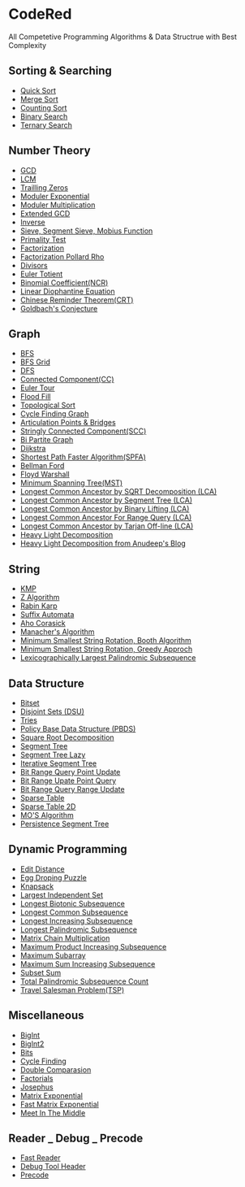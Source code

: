 # CodeRed
All Competetive Programming Algorithms &amp; Data Structrue with Best Complexity

## Sorting & Searching
  - [Quick Sort](https://github.com/turin1602101/CodeRed/blob/master/Quick%20Sort.cpp)
  - [Merge Sort](https://github.com/turin1602101/CodeRed/blob/master/Merge%20Sort.cpp)
  - [Counting Sort](https://github.com/turin1602101/CodeRed/blob/master/Counting%20Sort.cpp)
  - [Binary Search](https://github.com/turin1602101/CodeRed/blob/master/Binary%20Search.cpp)
  - [Ternary Search](https://github.com/turin1602101/CodeRed/blob/master/Ternary%20Search.cpp)

## Number Theory
  - [GCD](https://github.com/turin1602101/CodeRed/blob/master/GCD.cpp)
  - [LCM](https://github.com/turin1602101/CodeRed/blob/master/LCM.cpp)
  - [Trailling Zeros](https://github.com/turin1602101/CodeRed/blob/master/Trailling%20Zeros.cpp)
  - [Moduler Exponential](https://github.com/turin1602101/CodeRed/blob/master/Moduler%20Exponential%20(power).cpp)
  - [Moduler Multiplication](https://github.com/turin1602101/CodeRed/blob/master/Moduler%20Multiplication.cpp)
  - [Extended GCD](https://github.com/turin1602101/CodeRed/blob/master/Extended%20GCD%20(egcd).cpp)
  - [Inverse](https://github.com/turin1602101/CodeRed/blob/master/Inverse.cpp)
  - [Sieve, Segment Sieve, Mobius Function](https://github.com/turin1602101/CodeRed/blob/master/Sieve%20Segment_Sieve%20Mobius_fun.cpp)
  - [Primality Test](https://github.com/turin1602101/CodeRed/blob/master/Prime%20Test%20All.cpp)
  - [Factorization](https://github.com/turin1602101/CodeRed/blob/master/Factorization.cpp)
  - [Factorization Pollard Rho](https://github.com/turin1602101/CodeRed/blob/master/Factorization%20Pollard%20Rho.cpp)
  - [Divisors](https://github.com/turin1602101/CodeRed/blob/master/Divisors.cpp)
  - [Euler Totient](https://github.com/turin1602101/CodeRed/blob/master/Euler%20Totient%20(PHI).cpp)
  - [Binomial Coefficient(NCR)](https://github.com/turin1602101/CodeRed/blob/master/NCR.cpp)
  - [Linear Diophantine Equation](https://github.com/turin1602101/CodeRed/blob/master/Linear%20Diophantine%20Equation.cpp)
  - [Chinese Reminder Theorem(CRT)](https://github.com/turin1602101/CodeRed/blob/master/Chinese%20Reminder%20Theorem.cpp)
  - [Goldbach's Conjecture](https://github.com/turin1602101/CodeRed/blob/master/Chinese%20Reminder%20Theorem.cpp)

## Graph
  - [BFS](https://github.com/turin1602101/CodeRed/blob/master/BFS.cpp)
  - [BFS Grid](https://github.com/turin1602101/CodeRed/blob/master/BFS%20Grid.cpp)
  - [DFS](https://github.com/turin1602101/CodeRed/blob/master/DFS.cpp)
  - [Connected Component(CC)](https://github.com/turin1602101/CodeRed/blob/master/Connected%20Component.cpp)
  - [Euler Tour](https://github.com/turin1602101/CodeRed/blob/master/Euler%20Tour.cpp)
  - [Flood Fill](https://github.com/turin1602101/CodeRed/blob/master/Flood%20Fill.cpp)
  - [Topological Sort](https://github.com/turin1602101/CodeRed/blob/master/Topological%20Sort.cpp)
  - [Cycle Finding Graph](https://github.com/turin1602101/CodeRed/blob/master/Cycle%20Finding%20Graph.cpp)
  - [Articulation Points & Bridges](https://github.com/turin1602101/CodeRed/blob/master/Articulation%20Points%20%26%20Bridges.cpp)
  - [Stringly Connected Component(SCC)](https://github.com/turin1602101/CodeRed/blob/master/Strongly%20Connected%20%20Component%20(SCC).cpp)
  - [Bi Partite Graph](https://github.com/turin1602101/CodeRed/blob/master/Bi%20Partite%20Graph.cpp)
  - [Dijkstra](https://github.com/turin1602101/CodeRed/blob/master/Dijkstra.cpp)
  - [Shortest Path Faster Algorithm(SPFA)](https://github.com/turin1602101/CodeRed/blob/master/Shortest%20Path%20Faster%20Algorithm(SPFA).cpp)
  - [Bellman Ford](https://github.com/turin1602101/CodeRed/blob/master/Bellman%20Ford.cpp)
  - [Floyd Warshall](https://github.com/turin1602101/CodeRed/blob/master/Floyd%20Warshall.cpp)
  - [Minimum Spanning Tree(MST)](https://github.com/turin1602101/CodeRed/blob/master/Minimum%20Spanning%20Tree%20(MST).cpp)
  - [Longest Common Ancestor by SQRT Decomposition (LCA)](https://github.com/turin1602101/CodeRed/blob/master/Lowest%20Common%20Ancestor%20with%20SQRT%20Decompostion(LCA).cpp)
  - [Longest Common Ancestor by Segment Tree (LCA)](https://github.com/turin1602101/CodeRed/blob/master/Lowest%20Common%20Ancestor%20with%20Segment%20Tree%20(LCA).cpp)
  - [Longest Common Ancestor by Binary Lifting (LCA)](https://github.com/turin1602101/CodeRed/blob/master/Lowest%20Common%20Ancestor%20with%20Binary%20Lifting%20(LCA).cpp)
  - [Longest Common Ancestor For Range Query (LCA)](https://github.com/turin1602101/CodeRed/blob/master/Lowest%20Common%20Ancestor%20for%20Range%20Query.cpp)
  - [Longest Common Ancestor by Tarjan Off-line (LCA)](https://github.com/turin1602101/CodeRed/blob/master/Lowest%20Common%20Ancestor%20Tarjan%20Off-line%20(LCA).cpp)
  - [Heavy Light Decomposition](https://github.com/turin1602101/CodeRed/blob/master/Heavy%20Light%20Decomposition.cpp)
  - [Heavy Light Decomposition from Anudeep's Blog](https://github.com/turin1602101/CodeRed/blob/master/Heavy%20Light%20Decomposition%20(Anudeep).cpp)

## String
  - [KMP](https://github.com/turin1602101/CodeRed/blob/master/KMP.cpp)
  - [Z Algorithm](https://github.com/turin1602101/CodeRed/blob/master/Z%20Algorithm.cpp)
  - [Rabin Karp](https://github.com/turin1602101/CodeRed/blob/master/Rabin%20Karp.cpp)
  - [Suffix Automata](https://github.com/turin1602101/CodeRed/blob/master/Suffix%20Automata.cpp)
  - [Aho Corasick](https://github.com/turin1602101/CodeRed/blob/master/Aho%20Corasick.cpp)
  - [Manacher's Algorithm](https://github.com/turin1602101/CodeRed/blob/master/Manachers%20Algo.cpp)
  - [Minimum Smallest String Rotation, Booth Algorithm](https://github.com/turin1602101/CodeRed/blob/master/Minimum%20Smallest%20String%20Rotation_Booth%20Algorithm.cpp)
  - [Minimum Smallest String Rotation, Greedy Approch](https://github.com/turin1602101/CodeRed/blob/master/Minimum%20Smallest%20String%20Rotation_Greedy.cpp)
  - [Lexicographically Largest Palindromic Subsequence](https://github.com/turin1602101/CodeRed/blob/master/Lexicographically%20Largest%20Palindromic%20Subsequence.cpp)
  
## Data Structure
  - [Bitset](https://github.com/turin1602101/CodeRed/blob/master/Bitset.cpp)
  - [Disjoint Sets (DSU)](https://github.com/turin1602101/CodeRed/blob/master/Disjoint%20Sets%20(DSU).cpp)
  - [Tries](https://github.com/turin1602101/CodeRed/blob/master/Tries.cpp)
  - [Policy Base Data Structure (PBDS)](https://github.com/turin1602101/CodeRed/blob/master/Policy%20Base%20Data%20Structure%20(PBDS).cpp)
  - [Square Root Decomposition](https://github.com/turin1602101/CodeRed/blob/master/Square%20root%20Decomposition.cpp)
  - [Segment Tree](https://github.com/turin1602101/CodeRed/blob/master/Segment%20Tree.cpp)
  - [Segment Tree Lazy](https://github.com/turin1602101/CodeRed/blob/master/Segment%20Tree%20Lazy.cpp)
  - [Iterative Segment Tree](https://github.com/turin1602101/CodeRed/blob/master/Iterative%20Segment%20Tree.cpp)
  - [Bit Range Query Point Update](https://github.com/turin1602101/CodeRed/blob/master/Bit%20Range%20Query%20Point%20Update.cpp)
  - [Bit Range Upate Point Query](https://github.com/turin1602101/CodeRed/blob/master/Bit%20Range%20Upate%20Point%20Query.cpp)
  - [Bit Range Query Range Update](https://github.com/turin1602101/CodeRed/blob/master/Bit%20Range%20Query%20Range%20Update.cpp)
  - [Sparse Table](https://github.com/turin1602101/CodeRed/blob/master/Sparse%20Table.cpp)
  - [Sparse Table 2D](https://github.com/turin1602101/CodeRed/blob/master/Sparse%20Table%202D.cpp)
  - [MO'S Algorithm](https://github.com/turin1602101/CodeRed/blob/master/MOS%20Algo.cpp)
  - [Persistence Segment Tree](https://github.com/turin1602101/CodeRed/blob/master/Persistence%20Segment%20Tree.cpp)

## Dynamic Programming
  - [Edit Distance](https://github.com/turin1602101/CodeRed/blob/master/Edit%20Distance.cpp)
  - [Egg Droping Puzzle](https://github.com/turin1602101/CodeRed/blob/master/Egg%20Droping%20Puzzle.cpp)
  - [Knapsack](https://github.com/turin1602101/CodeRed/blob/master/Knapsack.cpp)
  - [Largest Independent Set](https://github.com/turin1602101/CodeRed/blob/master/Largest%20Independent%20Set.cpp)
  - [Longest Biotonic Subsequence](https://github.com/turin1602101/CodeRed/blob/master/Longest%20Biotonic%20Subsequence.cpp)
  - [Longest Common Subsequence](https://github.com/turin1602101/CodeRed/blob/master/Longest%20Common%20Subsequence.cpp)
  - [Longest Increasing Subsequence](https://github.com/turin1602101/CodeRed/blob/master/Longest%20Increasing%20Subsequence.cpp)
  - [Longest Palindromic Subsequence](https://github.com/turin1602101/CodeRed/blob/master/Longest%20Palindromic%20Subsequence.cpp)
  - [Matrix Chain Multiplication](https://github.com/turin1602101/CodeRed/blob/master/Matrix%20Chain%20Multiplication.cpp)
  - [Maximum Product Increasing Subsequence](https://github.com/turin1602101/CodeRed/blob/master/Maximum%20Product%20Increasing%20Subsequence.cpp)
  - [Maximum Subarray](https://github.com/turin1602101/CodeRed/blob/master/Maximum%20Subarray.cpp)
  - [Maximum Sum Increasing Subsequence](https://github.com/turin1602101/CodeRed/blob/master/Maximum%20Sum%20Increasing%20Subsequence.cpp)
  - [Subset Sum](https://github.com/turin1602101/CodeRed/blob/master/Subset%20Sum.cpp)
  - [Total Palindromic Subsequence Count](https://github.com/turin1602101/CodeRed/blob/master/Total%20Palindromic%20Subsequence%20Count.cpp)
  - [Travel Salesman Problem(TSP)](https://github.com/turin1602101/CodeRed/blob/master/Travel%20Salesman%20Problem(TSP).cpp)

## Miscellaneous
  - [BigInt](https://github.com/turin1602101/CodeRed/blob/master/BigInt.cpp)
  - [BigInt2](https://github.com/turin1602101/CodeRed/blob/master/BigInt2.cpp)  
  - [Bits](https://github.com/turin1602101/CodeRed/blob/master/Bits.cpp)  
  - [Cycle Finding](https://github.com/turin1602101/CodeRed/blob/master/Cycle%20Finding.cpp)  
  - [Double Comparasion](https://github.com/turin1602101/CodeRed/blob/master/Double%20Comparasion.cpp)
  - [Factorials](https://github.com/turin1602101/CodeRed/blob/master/Factorials.cpp)  
  - [Josephus](https://github.com/turin1602101/CodeRed/blob/master/Josephus.cpp)  
  - [Matrix Exponential](https://github.com/turin1602101/CodeRed/blob/master/Matrix%20Exponential.cpp)  
  - [Fast Matrix Exponential](https://github.com/turin1602101/CodeRed/blob/master/Fast%20Matrix%20Exponential.cpp)  
  - [Meet In The Middle](https://github.com/turin1602101/CodeRed/blob/master/Meet%20In%20The%20Middle.cpp)  
  
 ## Reader _ Debug _ Precode
  - [Fast Reader](https://github.com/turin1602101/CodeRed/blob/master/fast%20reader.cpp)
  - [Debug Tool Header](https://github.com/turin1602101/CodeRed/blob/master/dbg.hpp)
  - [Precode](https://github.com/turin1602101/CodeRed/blob/master/precode.cpp)
  

